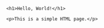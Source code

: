 <!DOCTYPE html>
<html lang="en">
<head>
    <meta charset="UTF-8">
    <meta name="viewport" content="width=device-width, initial-scale=1.0">
    <title>My Simple HTML Page</title>
</head>
<body>

    <h1>Hello, World!</h1>
    
    <p>This is a simple HTML page.</p>

</body>
</html>
